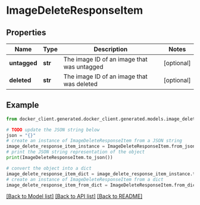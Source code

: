 # ImageDeleteResponseItem


## Properties

Name | Type | Description | Notes
------------ | ------------- | ------------- | -------------
**untagged** | **str** | The image ID of an image that was untagged | [optional] 
**deleted** | **str** | The image ID of an image that was deleted | [optional] 

## Example

```python
from docker_client.generated.docker_client.generated.models.image_delete_response_item import ImageDeleteResponseItem

# TODO update the JSON string below
json = "{}"
# create an instance of ImageDeleteResponseItem from a JSON string
image_delete_response_item_instance = ImageDeleteResponseItem.from_json(json)
# print the JSON string representation of the object
print(ImageDeleteResponseItem.to_json())

# convert the object into a dict
image_delete_response_item_dict = image_delete_response_item_instance.to_dict()
# create an instance of ImageDeleteResponseItem from a dict
image_delete_response_item_from_dict = ImageDeleteResponseItem.from_dict(image_delete_response_item_dict)
```
[[Back to Model list]](../README.md#documentation-for-models) [[Back to API list]](../README.md#documentation-for-api-endpoints) [[Back to README]](../README.md)


